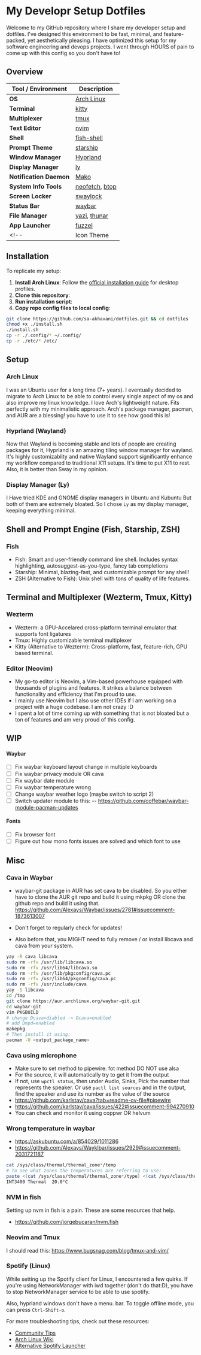 # My Developr Setup Dotfiles

Welcome to my GitHub repository where I share my developer setup and dotfiles.
I've designed this environment to be fast, minimal, and feature-packed, yet aesthetically pleasing.
I have optimized this setup for my software engineering and devops projects.
I went through HOURS of pain to come up with this config so you don't have to!

## Overview

| **Tool / Environment**         | **Description**                                                                                           |
| ------------------------------ | --------------------------------------------------------------------------------------------------------- |
| **OS**                         | [Arch Linux](https://archlinux.org/)     |
| **Terminal**                   | [kitty](https://github.com/kovidgoyal/kitty) |
| **Multiplexer**                | [tmux](https://github.com/tmux/tmux)                            |
| **Text Editor**                | [nvim](https://github.com/neovim/neovim)          |
| **Shell**                      | [fish-shell](https://github.com/fish-shell/fish-shell) |
| **Prompt Theme**               | [starship](https://github.com/starship/starship)              |
| **Window Manager**             | [Hyprland](https://github.com/hyprwm/Hyprland) |
| **Display Manager**            | [ly](https://github.com/fairyglade/ly)                           |
| **Notification Daemon**        | [Mako](https://github.com/emersion/mako)     |
| **System Info Tools**          | [neofetch](https://github.com/dylanaraps/neofetch), [btop](https://github.com/aristocratos/btop) |
| **Screen Locker**              | [swaylock](https://github.com/mortie/swaylock)                   |
| **Status Bar**                 | [waybar](https://github.com/Alexays/Waybar)                       |
| **File Manager**               | [yazi](https://github.com/sxyazi/yazi), [thunar](https://github.com/xfce-mirror/thunar) |
| **App Launcher**               | [fuzzel](https://codeberg.org/dnkl/fuzzel)                       |
<!-- | Icon Theme          |                                               [Flatery Dark](https://github.com/cbrnix/Flatery)                                                | -->

## Installation

To replicate my setup:

1. **Install Arch Linux**: Follow the [official installation guide](https://wiki.archlinux.org/title/Installation_guide) for desktop profiles.
2. **Clone this repository**:
3. **Run installation script**:
4. **Copy repo config files to local config**:

```bash
git clone https://github.com/sa-akhavani/dotfiles.git && cd dotfiles
chmod +x ./install.sh
./install.sh
cp -r ./.config/* ~/.config/
cp -r ./etc/* /etc/
```

## Setup

### Arch Linux
I was an Ubuntu user for a long time (7+ years).
I eventually decided to migrate to Arch Linux to be able to control every single aspect of my os and also improve my linux knowledge.
I love Arch's lightweight nature. Fits perfectly with my minimalistic approach.
Arch's package manager, pacman, and AUR are a blessing! you have to use it to see
how good this is!


### Hyprland (Wayland)


Now that Wayland is becoming stable and lots of people are creating packages for it,
Hyprland is an amazing tiling window manager for wayland.
It's highly customizablity and native Wayland support significantly enhance my workflow compared to traditional X11 setups.
It's time to put X11 to rest.
Also, it is better than Sway in my opinion.


### Display Manager (Ly)
I Have tried KDE and GNOME display managers in Ubuntu and Kubuntu
But both of them are extremely bloated.
So I chose `Ly` as my display manager, keeping everything minimal.


## Shell and Prompt Engine (Fish, Starship, ZSH)
### Fish
- Fish: Smart and user-friendly command line shell. Includes syntax highlighting, autosuggest-as-you-type, fancy tab completions
- Starship: Minimal, blazing-fast, and customizable prompt for any shell! 
- ZSH (Alternative to Fish): Unix shell with tons of quality of life features.


## Terminal and Multiplexer (Wezterm, Tmux, Kitty)
### Wezterm
- Wezterm: a GPU-Accelared cross-platform terminal emulator that supports font ligatures
- Tmux: Highly customizable terminal multiplexer
- Kitty (Alternative to Wezterm): Cross-platform, fast, feature-rich, GPU based terminal.


### Editor (Neovim)
- My go-to editor is Neovim, a Vim-based powerhouse equipped with thousands of plugins and features. It strikes a balance between functionality and efficiency that I'm proud to use.
- I mainly use Neovim but I also use other IDEs if I am working on a project with a huge codebase. I am not crazy :D
- I spent a lot of time coming up with something that is not bloated but a ton of features and am very proud of this config.


## WIP

#### Waybar
- [ ] Fix waybar keyboard layout change in multiple keyboards
- [ ] Fix waybar privacy module OR cava
- [ ] Fix waybar date module
- [ ] Fix waybar temperature wrong
- [ ] Change waybar weather logo (maybe switch to script 2)
- [ ] Switch updater module to this:
    -- https://github.com/coffebar/waybar-module-pacman-updates

#### Fonts
- [ ] Fix browser font
- [ ] Figure out how mono fonts issues are solved and which font to use

## Misc

### Cava in Waybar
- waybar-git package in AUR has set cava to be disabled.
So you either have to clone the AUR git repo and build it using mkpkg OR
clone the github repo and build it using that.
https://github.com/Alexays/Waybar/issues/2781#issuecomment-1873613007

- Don't forget to regularly check for updates!

- Also before that, you MIGHT need to fully remove / or install libcava and cava from your system.

```bash
yay -R cava libcava
sudo rm -rfv /usr/lib/libcava.so
sudo rm -rfv /usr/lib64/libcava.so
sudo rm -rfv /usr/lib/pkgconfig/cava.pc
sudo rm -rfv /usr/lib64/pkgconfig/cava.pc
sudo rm -rfv /usr/include/cava
yay -S libcava
cd /tmp
git clone https://aur.archlinux.org/waybar-git.git
cd waybar-git
vim PKGBUILD
# change Dcava=diabled -> Dcava=enabled
# add Dmpd=enabled
makepkg
# Then install it using:
pacman -U <output_package_name>
```

### Cava using microphone

- Make sure to set method to pipewire. fot method DO NOT use alsa
- For the source, it will automatically try to get it from the output
- If not, use `wpctl status`, then under Audio, Sinks, Pick the number that
represents the speaker.
Or use `pactl list sources` and in the output, find the speaker and use
its number as the value of the source
- https://github.com/karlstav/cava?tab=readme-ov-file#pipewire
- https://github.com/karlstav/cava/issues/422#issuecomment-994270910
- You can check and monitor it using coppwr OR helvum

### Wrong temperature in waybar
- https://askubuntu.com/a/854029/1011286
- https://github.com/Alexays/Wayklbar/issues/2929#issuecomment-2031721187

```bash
cat /sys/class/thermal/thermal_zone*/temp
# To see what zones the temperatures are referring to use:
paste <(cat /sys/class/thermal/thermal_zone*/type) <(cat /sys/class/thermal/thermal_zone*/temp) | column -s $'\t' -t | sed 's/\(.\)..$/.\1°C/'
INT3400 Thermal  20.0°C

```

### NVM in fish
Setting up nvm in fish is a pain. These are some resources that help.
- https://github.com/jorgebucaran/nvm.fish

### Neovim and Tmux
I should read this: https://www.bugsnag.com/blog/tmux-and-vim/


### Spotify (Linux)
While setting up the Spotify client for Linux, I encountered a few quirks.
If you're using NetworkManager with iwd together (don't do that:D),
you have to stop NetworkManager service to be able to use spotify.

Also, hyprland windows don't have a menu. bar. To toggle offline mode, you can press `Ctrl-Shift-o`.

For more troubleshooting tips, check out these resources:
- [Community Tips](https://community.spotify.com/t5/Desktop-Linux/How-do-I-switch-to-offline-mode-with-no-File-menu/m-p/1577765#M3528)
- [Arch Linux Wiki](https://wiki.archlinux.org/title/Spotify)
- [Alternative Spotify Launcher](https://github.com/kpcyrd/spotify-launcher)


